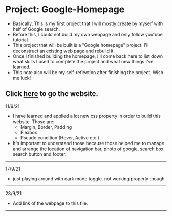 # Project: Google-Homepage

* Basically, This is my first project that I will mostly create by myself
with helf of Google search. 
* Before this, I could not build my own webpage and only follow youtube tutorial.
* This project that will be built is a "Google homepage" project. I'll 
deconstruct an existing web page and rebuild it.
* Once I finished building the homepage, I'll come back here to list down what
skills I used to complete the project and what new things I've learned. 
* This note also will be my self-reflection after finishing the project. Wish me
luck!

Click [here](https://danielhakim98.github.io/google-homepage/ "Google Homepage") to go the website.
---

11/9/21
* I have learned and applied a lot new css property in order to build this website. Those are:
    * Margin, Border, Padding
    * Flexbox
    * Pseudo condition (Hover, Active etc.)
* It's important to understand those because those helped me to manage and arrange the location of navigation
bar, photo of google, search box, search button and footer.
---

17/9/21
* just playing around with dark mode toggle. not working properly though.
---
28/9/21
* Add link of the webpage to this file.
---
